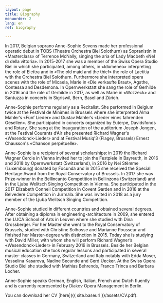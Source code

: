 ```yaml
---
layout: page
title: Biography
menuorder: 2
lang: en
ref: biography

---
```

In 2017, Belgian soprano Anne-Sophie Sevens made her professional operatic debut in TOBS (Theatre Orchestra Biel Solothurn) as Sopranistin in «Masterclass» of Terrence McNally, singing the aria of Lady Macbeth «Nel dì della vittoria». In 2015-2017 she was a member of the Swiss Opera Studio Biel in which she participated, among others, in «Idomeneo» interpreting the role of Elettra and in «The old maid and the thief» the role of Laetitia with the Orchestra Biel Solothurn. Furthermore she interpreted opera scenes with the role of Micaela, Marie in «Die verkaufte Braut», Agathe, Contessa and Desdemona. In Opernwerkstatt she sang the role of Gerhilde in 2016 and the role of Gerhilde in 2017, as well as Marie in «Wozzeck» and Santuzza in concerts in Sigriswil, Bern, Basel and Zürich.

Anne-Sophie performs regularly as a Recitalist. She performed in Belgium twice at the Festival de Minimes in Brussels where she interpreted Alma Mahler’s «Fünf Lieder» and Gustav Mahler’s «Lieder eines fahrenden Gesellen». She participated in concerts organized by Euterpe, Davidsfonds and Rotary. She sang at the Inauguration of the auditorium Joseph Jongen, at the Festival Courants d’Air she presented Richard Wagner's «Wesendonck-Lieder» and at Festival Musiq’3 (Flagey, Brussels) Ernest Chausson's «Chanson perpétuelle». 

Anne-Sophie is a recipient of several scholarships: in 2019 the Richard Wagner Cercle in Vienna invited her to join the Festpiele in Bayreuth, in 2016 and 2018 by Opernwerkstatt (Switzerland), in 2016 by Nei Stëmme (Luxembourg) donated by Focunda and in 2015 she received the Special Heritage Award from the Royal Conservatory of Brussels. 
In 2017 she was Prize-winner in the Bellincanto Competition in Bellinzona (Switzerland) and in the Ljuba Welitsch Singing Competition in Vienna. She participated in the 2017 Elizabeth Connell Competition in Covent Garden and in 2018 at the Belvedere Competition in Jurmala. She was invited in 2018 as a jury member of the Ljuba Welitsch Singing Competition.

Anne-Sophie studied in different countries and obtained several degrees. After obtaining a diploma in engineering-architecture in 2009, she entered the LUCA School of Arts in Leuven where she studied with Dina Grossberger. For her Master she went to the Royal Conservatory of Brussels, studied with Christine Solhosse and Marianne Pousseur and finished her Master-degree with distinction in 2015. Today she is studying with David Miller, with whom she will perform Richard Wagner’s «Wesendonck-Lieder» in February 2019 in Brussels. Beside her Belgian musical education she took regular lessons and participated in several master-classes in Germany, Switzerland and Italy notably with Edda Moser, Vesselina Kasarova, Nadine Secunde and Gerd Uecker. At the Swiss Opera Studio Biel she studied with Mathias Behrends, Franco Trinca and Barbara Locher.

Anne-Sophie speaks German, English, Italian, French and Dutch fluently and is currently represented by Diakov Opera Management in Berlin.
 
 
You can download her CV [here]({{ site.baseurl }}/assets/CV.pdf).

